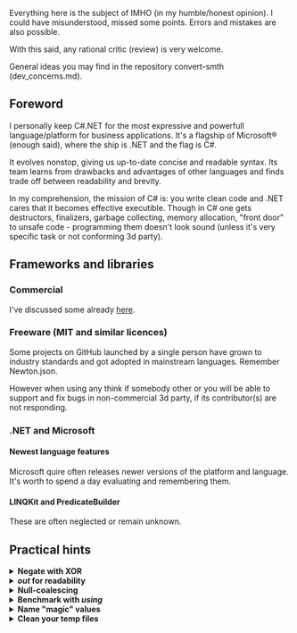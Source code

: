 Everything here is the subject of IMHO (in my humble/honest opinion). I could have misunderstood, missed some points. Errors and mistakes are also possible.

With this said, any rational critic (review) is very welcome.

General ideas you may find in the repository convert-smth (dev_concerns.md).

## Foreword
I personally keep C#\.NET for the most expressive and powerfull language/platform for business applications. It's a flagship of Microsoft&#174; (enough said), where the ship is .NET and the flag is C#. 

It evolves nonstop, giving us up-to-date concise and readable syntax. Its team learns from drawbacks and advantages of other languages and finds trade off between readability and brevity.

In my comprehension, the mission of C# is: you write clean code and .NET cares that it becomes effective executible. Though in C# one gets destructors, finalizers, garbage collecting, memory allocation, "front door" to unsafe code  - programming them doesn't look sound (unless it's very specific task or not conforming 3d party).

## Frameworks and libraries
### Commercial
I've discussed some already [here](WPF-MVVM/Guidelines.md).
### Freeware (MIT and similar licences)
Some projects on GitHub launched by a single person have grown to industry standards and got adopted in mainstream languages. Remember Newton.json.

However when using any think if somebody other or you will be able to support and fix bugs in non-commercial 3d party, if its contributor(s) are not responding.

### .NET and Microsoft
#### Newest language features
Microsoft quire often releases newer versions of the platform and language.
It's worth to spend a day evaluating and remembering them.

#### LINQKit and PredicateBuilder
These are often neglected or remain unknown.

## Practical hints

<details>
<summary><b>Negate with XOR</b></summary>

```diff csharp
var isLoading = false;
// ...
-     isLoading = !isLoading
+     isLoading ^= true;
// XOR with true explicitly tells that this is inversion

-    legacyObject.SomeLongModuleName.PoorlyNamedVariable1 = !legacyObject.SomeLongModuleName.PoorlyNamedVariable1;
+    legacyObject.SomeLongModuleName.PoorlyNamedVariable1 ^= true;
// terser and prevents typing errors (when one applies a var/prop with similar name)
```
   
</details>

<details>
<summary><b><i>out</i> for readability</b></summary>

```csharp
if (!pauseComplete(out var msRemaining))
   module.Sleep(msRemaining);
```
</details>

<details>
<summary><b>Null-coalescing</b></summary>
 
Matter of taste but some love tricks like that:
```csharp
_order = order?? throw new ArgumentNullException(nameof(order));
```
</details>

<details>
<summary><b>Benchmark with <i>using</i></b></summary>
For dead-simple logging, profiling put the benchmarking on <code>ctor</code> and <code>Dispose()</code> of the being *used*.
   
<code>[CallerMemberName]</code> in the constructor will prevent mistaken names of the being *benchmarked*.

```csharp
using (var benchmark = new Benchmark())
{
    // benchmarked stuff here
}

class Benchmark : IDisposable
{
   string _caller;
   public Benchmark([CallerMemberName] string caller = "<undefined>") {
      _caller = caller;
      // start log here id-d with _caller
   }

   public void Dispose() {
       // finish log here id-d with _caller
   }
}
```
</details>
   
<details>
<summary><b>Name "magic" values</b></summary>
   
```diff csharp
-     legacySystem.ModuleD1.Abracadabra = true; // specifies that text input is treated culture-insensitive
+     bool IsInputCultureInvariant = ...
+     legacySystem.ModuleD1.Abracadabra = IsInputCultureInvariant;
   
-     popup(shortMessage).ShowFor(3200);
+     popup(shortMessage).ShowFor(Ux.MinimumMsToReadPrompt);
```
</details>
   
<details>
<summary><b>Clean your temp files</b></summary>

The naming of *temporary* folder (and files) is deceptive. It grows, unless you time up to time clean this folder on your own. Even prominent software put tons of waste there. &nbsp;&nbsp;<sup>**_win**</sup>

&nbsp;&nbsp;<sub><sup>**_win**</sup>&nbsp;&nbsp;And Windows&trade; predictably won't care about these files, say, on restart.</sub>

If your application exchanges/stores big volumes of data through %tmp%, it make sense to remove them too.
Keeping track of created temp files and deleting them on exit (e.g. flushing specific subfolder) isn't the award-winning idea:
+ application may crash
+ you shoud distinguish between instances of the same application
+ the logic for temp files could be compicated (e.g. biz process on the end of application)

<code>FileOptions.DeleteOnClose</code> may be suitable. In the snippet below a file won't be deleted if only power supply abruptly goes off:
```csharp
using (var fs = new FileStream(Path.GetTempFileName(), FileMode.Open, 
          FileAccess.ReadWrite, FileShare.None, 4096, FileOptions.DeleteOnClose)) {
               // payload here: reading or storing data into/from shared prop
}
```
Nice to develop a kind of wrapper, through which data is sent/read to/from temp storage.
</details>
